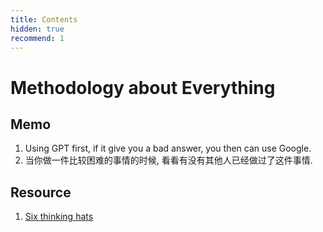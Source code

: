 ```yaml
---
title: Contents
hidden: true
recommend: 1
---
```


# Methodology about Everything


## Memo

1. Using GPT first, if it give you a bad answer, you then can use Google.
2. 当你做一件比较困难的事情的时候, 看看有没有其他人已经做过了这件事情.


## Resource

1. [Six thinking hats](./six-thinking-hats)